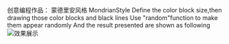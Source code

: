 创意编程作品：
蒙德里安风格 MondrianStyle 
Define the color block size,then drawing those color blocks and black lines 
Use "random"function to make them appear randomly 
And the result presented are shown as following
![效果展示](https://user-images.githubusercontent.com/90589652/138051185-2150db6b-c8c6-49d9-8c63-eb7a76e090df.jpg)
